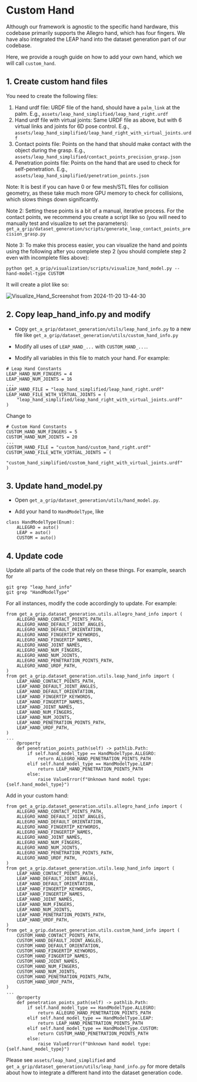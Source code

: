# Custom Hand

Although our framework is agnostic to the specific hand hardware, this codebase primarily supports the Allegro hand, which has four fingers. 
We have also integrated the LEAP hand into the dataset generation part of our codebase. 

Here, we provide a rough guide on how to add your own hand, which we will call `custom_hand`.

## 1. Create custom hand files

You need to create the following files:

1. Hand urdf file: URDF file of the hand, should have a `palm_link` at the palm. E.g., `assets/leap_hand_simplified/leap_hand_right.urdf`
2. Hand urdf file with virtual joints: Same URDF file as above, but with 6 virtual links and joints for 6D pose control. E.g., `assets/leap_hand_simplified/leap_hand_right_with_virtual_joints.urdf`
3. Contact points file: Points on the hand that should make contact with the object during the grasp. E.g., `assets/leap_hand_simplified/contact_points_precision_grasp.json`
4. Penetration points file: Points on the hand that are used to check for self-penetration. E.g., `assets/leap_hand_simplified/penetration_points.json`

Note: It is best if you can have 0 or few mesh/STL files for collision geometry, as these take much more GPU memory to check for collisions, which slows things down significantly.

Note 2: Setting these points is a bit of a manual, iterative process. For the contact points, we recommend you create a script like so (you will need to manually test and visualize to set the parameters): `get_a_grip/dataset_generation/scripts/generate_leap_contact_points_precision_grasp.py`

Note 3: To make this process easier, you can visualize the hand and points using the following after you complete step 2 (you should complete step 2 even with incomplete files above):

```
python get_a_grip/visualization/scripts/visualize_hand_model.py --hand-model-type CUSTOM
```

It will create a plot like so:

![Visualize_Hand_Screenshot from 2024-11-20 13-44-30](https://github.com/user-attachments/assets/e4353b72-60b4-4120-89d7-4a2062915228)


## 2. Copy leap_hand_info.py and modify

* Copy `get_a_grip/dataset_generation/utils/leap_hand_info.py` to a new file like `get_a_grip/dataset_generation/utils/custom_hand_info.py`

* Modify all uses of `LEAP_HAND_...` with `CUSTOM_HAND_...`.

* Modify all variables in this file to match your hand. For example:

```
# Leap Hand Constants
LEAP_HAND_NUM_FINGERS = 4
LEAP_HAND_NUM_JOINTS = 16
...
LEAP_HAND_FILE = "leap_hand_simplified/leap_hand_right.urdf"
LEAP_HAND_FILE_WITH_VIRTUAL_JOINTS = (
    "leap_hand_simplified/leap_hand_right_with_virtual_joints.urdf"
)
```

Change to
```
# Custom Hand Constants
CUSTOM_HAND_NUM_FINGERS = 5
CUSTOM_HAND_NUM_JOINTS = 20
...
CUSTOM_HAND_FILE = "custom_hand/custom_hand_right.urdf"
CUSTOM_HAND_FILE_WITH_VIRTUAL_JOINTS = (
    "custom_hand_simplified/custom_hand_right_with_virtual_joints.urdf"
)
```

## 3. Update hand_model.py

* Open `get_a_grip/dataset_generation/utils/hand_model.py`.

* Add your hand to `HandModelType`, like

```
class HandModelType(Enum):
    ALLEGRO = auto()
    LEAP = auto()
    CUSTOM = auto()
```

## 4. Update code

Update all parts of the code that rely on these things. For example, search for

```
git grep "leap_hand_info"
git grep "HandModelType"
```

For all instances, modify the code accordingly to update. For example:

```
from get_a_grip.dataset_generation.utils.allegro_hand_info import (
    ALLEGRO_HAND_CONTACT_POINTS_PATH,
    ALLEGRO_HAND_DEFAULT_JOINT_ANGLES,
    ALLEGRO_HAND_DEFAULT_ORIENTATION,
    ALLEGRO_HAND_FINGERTIP_KEYWORDS,
    ALLEGRO_HAND_FINGERTIP_NAMES,
    ALLEGRO_HAND_JOINT_NAMES,
    ALLEGRO_HAND_NUM_FINGERS,
    ALLEGRO_HAND_NUM_JOINTS,
    ALLEGRO_HAND_PENETRATION_POINTS_PATH,
    ALLEGRO_HAND_URDF_PATH,
)
from get_a_grip.dataset_generation.utils.leap_hand_info import (
    LEAP_HAND_CONTACT_POINTS_PATH,
    LEAP_HAND_DEFAULT_JOINT_ANGLES,
    LEAP_HAND_DEFAULT_ORIENTATION,
    LEAP_HAND_FINGERTIP_KEYWORDS,
    LEAP_HAND_FINGERTIP_NAMES,
    LEAP_HAND_JOINT_NAMES,
    LEAP_HAND_NUM_FINGERS,
    LEAP_HAND_NUM_JOINTS,
    LEAP_HAND_PENETRATION_POINTS_PATH,
    LEAP_HAND_URDF_PATH,
)
...
    @property
    def penetration_points_path(self) -> pathlib.Path:
        if self.hand_model_type == HandModelType.ALLEGRO:
            return ALLEGRO_HAND_PENETRATION_POINTS_PATH
        elif self.hand_model_type == HandModelType.LEAP:
            return LEAP_HAND_PENETRATION_POINTS_PATH
        else:
            raise ValueError(f"Unknown hand model type: {self.hand_model_type}")
```

Add in your custom hand:
```
from get_a_grip.dataset_generation.utils.allegro_hand_info import (
    ALLEGRO_HAND_CONTACT_POINTS_PATH,
    ALLEGRO_HAND_DEFAULT_JOINT_ANGLES,
    ALLEGRO_HAND_DEFAULT_ORIENTATION,
    ALLEGRO_HAND_FINGERTIP_KEYWORDS,
    ALLEGRO_HAND_FINGERTIP_NAMES,
    ALLEGRO_HAND_JOINT_NAMES,
    ALLEGRO_HAND_NUM_FINGERS,
    ALLEGRO_HAND_NUM_JOINTS,
    ALLEGRO_HAND_PENETRATION_POINTS_PATH,
    ALLEGRO_HAND_URDF_PATH,
)
from get_a_grip.dataset_generation.utils.leap_hand_info import (
    LEAP_HAND_CONTACT_POINTS_PATH,
    LEAP_HAND_DEFAULT_JOINT_ANGLES,
    LEAP_HAND_DEFAULT_ORIENTATION,
    LEAP_HAND_FINGERTIP_KEYWORDS,
    LEAP_HAND_FINGERTIP_NAMES,
    LEAP_HAND_JOINT_NAMES,
    LEAP_HAND_NUM_FINGERS,
    LEAP_HAND_NUM_JOINTS,
    LEAP_HAND_PENETRATION_POINTS_PATH,
    LEAP_HAND_URDF_PATH,
)
from get_a_grip.dataset_generation.utils.custom_hand_info import (
    CUSTOM_HAND_CONTACT_POINTS_PATH,
    CUSTOM_HAND_DEFAULT_JOINT_ANGLES,
    CUSTOM_HAND_DEFAULT_ORIENTATION,
    CUSTOM_HAND_FINGERTIP_KEYWORDS,
    CUSTOM_HAND_FINGERTIP_NAMES,
    CUSTOM_HAND_JOINT_NAMES,
    CUSTOM_HAND_NUM_FINGERS,
    CUSTOM_HAND_NUM_JOINTS,
    CUSTOM_HAND_PENETRATION_POINTS_PATH,
    CUSTOM_HAND_URDF_PATH,
)
...
    @property
    def penetration_points_path(self) -> pathlib.Path:
        if self.hand_model_type == HandModelType.ALLEGRO:
            return ALLEGRO_HAND_PENETRATION_POINTS_PATH
        elif self.hand_model_type == HandModelType.LEAP:
            return LEAP_HAND_PENETRATION_POINTS_PATH
        elif self.hand_model_type == HandModelType.CUSTOM:
            return CUSTOM_HAND_PENETRATION_POINTS_PATH
        else:
            raise ValueError(f"Unknown hand model type: {self.hand_model_type}")
```

Please see `assets/leap_hand_simplified` and `get_a_grip/dataset_generation/utils/leap_hand_info.py` for more details about how to integrate a different hand into the dataset generation code.

